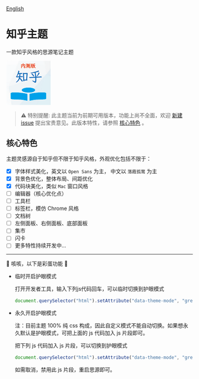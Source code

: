 [English](https://github.com/terwer/siyuan-theme-zhihu/blob/main/README.md)

# 知乎主题

一款知乎风格的思源笔记主题

![](https://raw.githubusercontent.com/terwer/siyuan-theme-zhihu/main/icon.png)

> ⚠️ 特别提醒: 此主题当前为前期可用版本，功能上尚不全面，欢迎 [新建issue](https://github.com/terwer/siyuan-theme-zhihu/issues/new)
> 提出宝贵意见。此版本特性，请参照 [核心特色](#核心特色) 。

## 核心特色

主题灵感源自于知乎但不限于知乎风格，外观优化包括不限于：

- [X] 字体样式美化，英文以 `Open Sans` 为主， 中文以 `落霞孤鹜` 为主
- [X] 背景色优化，整体布局、间距优化
- [X] 代码块美化，类似 `Mac` 窗口风格
- [ ] 编辑器（核心优化点）
- [ ] 工具栏
- [ ] 标签栏，模仿 Chrome 风格
- [ ] 文档树
- [ ] 左侧面板、右侧面板、底部面板
- [ ] 集市
- [ ] 闪卡
- [ ] 更多特性持续开发中...

<hr/>

👻 咳咳，以下是彩蛋功能 👻

- 临时开启护眼模式

  打开开发者工具，输入下列js代码回车，可以临时切换到护眼模式

  ```js
  document.querySelector("html").setAttribute("data-theme-mode", "green")
  ```

- 永久开启护眼模式

  注：目前主题 100% 纯 css 构成，因此自定义模式不能自动切换。如果想永久默认是护眼模式，可把上面的 js 代码加入 js 片段即可。

  把下列 js 代码加入 js 片段，可以切换到护眼模式

  ```js
  document.querySelector("html").setAttribute("data-theme-mode", "green")
  ```

  如需取消，禁用此 js 片段，重启思源即可。
